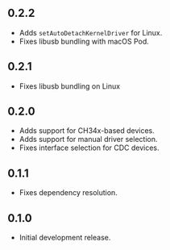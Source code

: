 ## 0.2.2

* Adds `setAutoDetachKernelDriver` for Linux.
* Fixes libusb bundling with macOS Pod.

## 0.2.1

* Fixes libusb bundling on Linux

## 0.2.0

* Adds support for CH34x-based devices.
* Adds support for manual driver selection.
* Fixes interface selection for CDC devices.

## 0.1.1

* Fixes dependency resolution.

## 0.1.0

* Initial development release.
